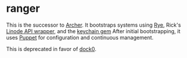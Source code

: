 ranger
=========

This is the successor to [Archer](https://github.com/akerl/archer). It bootstraps systems using [Rye](https://github.com/delano/rye), Rick's [Linode API wrapper](https://github.com/rick/linode), and the [keychain gem](https://github.com/fcheung/keychain) After initial bootstrapping, it uses [Puppet](https://github.com/puppetlabs/puppet) for configuration and continuous management.

This is deprecated in favor of [dock0](https://github.com/dock0/dock0).
